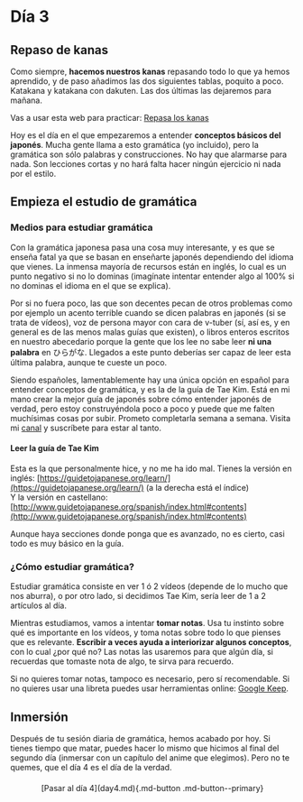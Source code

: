# Día 3

## Repaso de kanas
Como siempre, **hacemos nuestros kanas** repasando todo lo que ya hemos aprendido, y de paso añadimos las dos siguientes tablas, poquito a poco. Katakana y katakana con dakuten. Las dos últimas las dejaremos para mañana. 

Vas a usar esta web para practicar: [Repasa los kanas](https://renshuu.manabe.es/kanas)  

Hoy es el día en el que empezaremos a entender **conceptos básicos del japonés**. Mucha gente llama a esto gramática (yo incluido), pero la gramática son sólo palabras y construcciones. 
No hay que alarmarse para nada. Son lecciones cortas y no hará falta hacer ningún ejercicio ni nada por el estilo. 

## Empieza el estudio de gramática
### Medios para estudiar gramática

Con la gramática japonesa pasa una cosa muy interesante, y es que se enseña fatal ya que se basan en enseñarte japonés dependiendo del idioma que vienes. La inmensa mayoría de recursos están en inglés, lo cual es un punto negativo si no lo dominas (imagínate intentar entender algo al 100% si no dominas el idioma en el que se explica).

Por si no fuera poco, las que son decentes pecan de otros problemas como por ejemplo un acento terrible cuando se dicen palabras en japonés (si se trata de vídeos), voz de persona mayor con cara de v-tuber (sí, así es, y en general es de las menos malas guías que existen), o libros enteros escritos en nuestro abecedario porque la gente que los lee no sabe leer **ni una palabra** en ひらがな. Llegados a este punto deberías ser capaz de leer esta última palabra, aunque te cueste un poco.

Siendo españoles, lamentablemente hay una única opción en español para entender conceptos de gramática, y es la de la guía de Tae Kim.
Está en mi mano crear la mejor guía de japonés sobre cómo entender japonés de verdad, pero estoy construyéndola poco a poco y puede que me falten muchísimas cosas por subir. Prometo completarla semana a semana. Visita mi [canal](https://www.youtube.com/channel/UCxZjk0xfTzZsX5nyjaHQVmg) y suscríbete para estar al tanto.

#### Leer la guía de Tae Kim
Esta es la que personalmente hice, y no me ha ido mal.
Tienes la versión en inglés: [https://guidetojapanese.org/learn/](https://guidetojapanese.org/learn/) (a la derecha está el índice)<br>
Y la versión en castellano: [http://www.guidetojapanese.org/spanish/index.html#contents](http://www.guidetojapanese.org/spanish/index.html#contents)

Aunque haya secciones donde ponga que es avanzado, no es cierto, casi todo es muy básico en la guía.


### ¿Cómo estudiar gramática?
Estudiar gramática consiste en ver 1 ó 2 vídeos (depende de lo mucho que nos aburra), o por otro lado, si decidimos Tae Kim, sería leer de 1 a 2 artículos al día.

Mientras estudiamos, vamos a intentar **tomar notas**. Usa tu instinto sobre qué es importante en los vídeos, y toma notas sobre todo lo que pienses que es relevante.
**Escribir a veces ayuda a interiorizar algunos conceptos**, con lo cual ¿por qué no? Las notas las usaremos para que algún día, si recuerdas que tomaste nota de algo, te sirva para recuerdo.

Si no quieres tomar notas, tampoco es necesario, pero sí recomendable. Si no quieres usar una libreta puedes usar herramientas online: [Google Keep](https://keep.google.com/). 

## Inmersión
Después de tu sesión diaria de gramática, hemos acabado por hoy. Si tienes tiempo que matar, puedes hacer lo mismo que hicimos al final del segundo día (inmersar con un capítulo del anime que elegimos). Pero no te quemes, que el día 4 es el día de la verdad.


<div style="margin-top: 20px;width:full;display:flex;justify-content:center;" markdown="1">
  [Pasar al día 4](day4.md){.md-button .md-button--primary}
</div>
